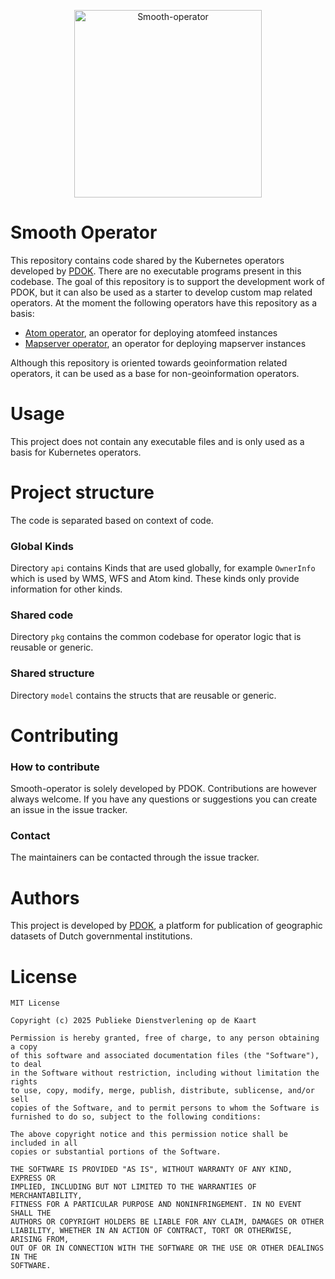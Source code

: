 <p align="center">
    <a href="https://youtu.be/4TYv2PhG89A?si=X_a7zpjaD_esgUAO&t=74">
        <img src="docs/mascotte.png" alt="Smooth-operator" title="Smooth-operator" width="300" />
    </a>
</p>

# Smooth Operator
This repository contains code shared by the Kubernetes operators developed by [PDOK](https://www.pdok.nl/). There are no executable programs present in this codebase. 
The goal of this repository is to support the development work of PDOK, but it can also be used as a starter to develop custom map related operators. At the moment the following operators have this repository as a basis: 
- [Atom operator](https://github.com/PDOK/atom-operator), an operator for deploying atomfeed instances
- [Mapserver operator](https://github.com/PDOK/mapserver-operator), an operator for deploying mapserver instances

Although this repository is oriented towards geoinformation related operators, it can be used as a base for non-geoinformation operators.

# Usage
This project does not contain any executable files and is only used as a basis for Kubernetes operators.

# Project structure
The code is separated based on context of code.

### Global Kinds
Directory `api` contains Kinds that are used globally, for example `OwnerInfo` which is used by WMS, WFS and Atom kind.
These kinds only provide information for other kinds.

### Shared code
Directory `pkg` contains the common codebase for operator logic that is reusable or generic.

### Shared structure
Directory `model` contains the structs that are reusable or generic.

# Contributing

### How to contribute
Smooth-operator is solely developed by PDOK. Contributions are however always welcome. If you have any questions or suggestions you can create an issue in the issue tracker.

### Contact
The maintainers can be contacted through the issue tracker.

# Authors
This project is developed by [PDOK](https://www.pdok.nl/), a platform for publication of geographic datasets of Dutch governmental institutions.

# License

```
MIT License

Copyright (c) 2025 Publieke Dienstverlening op de Kaart

Permission is hereby granted, free of charge, to any person obtaining a copy
of this software and associated documentation files (the "Software"), to deal
in the Software without restriction, including without limitation the rights
to use, copy, modify, merge, publish, distribute, sublicense, and/or sell
copies of the Software, and to permit persons to whom the Software is
furnished to do so, subject to the following conditions:

The above copyright notice and this permission notice shall be included in all
copies or substantial portions of the Software.

THE SOFTWARE IS PROVIDED "AS IS", WITHOUT WARRANTY OF ANY KIND, EXPRESS OR
IMPLIED, INCLUDING BUT NOT LIMITED TO THE WARRANTIES OF MERCHANTABILITY,
FITNESS FOR A PARTICULAR PURPOSE AND NONINFRINGEMENT. IN NO EVENT SHALL THE
AUTHORS OR COPYRIGHT HOLDERS BE LIABLE FOR ANY CLAIM, DAMAGES OR OTHER
LIABILITY, WHETHER IN AN ACTION OF CONTRACT, TORT OR OTHERWISE, ARISING FROM,
OUT OF OR IN CONNECTION WITH THE SOFTWARE OR THE USE OR OTHER DEALINGS IN THE
SOFTWARE.
```
